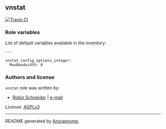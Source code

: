 ## vnstat

[![Travis CI](http://img.shields.io/travis/ypid/ansible-vnstat.svg?style=flat)](http://travis-ci.org/ypid/ansible-vnstat)






### Role variables

List of default variables available in the inventory:

    ---
    
    vnstat_config_options_integer:
      MaxBandwidth: 0




### Authors and license

`vnstat` role was written by:

- [Robin Schneider](https://github.com/ypid) | [e-mail](mailto:ypid@riseup.net)

License: [AGPLv3](https://tldrlegal.com/license/gnu-affero-general-public-license-v3-%28agpl-3.0%29)

***

README generated by [Ansigenome](https://github.com/nickjj/ansigenome/).
